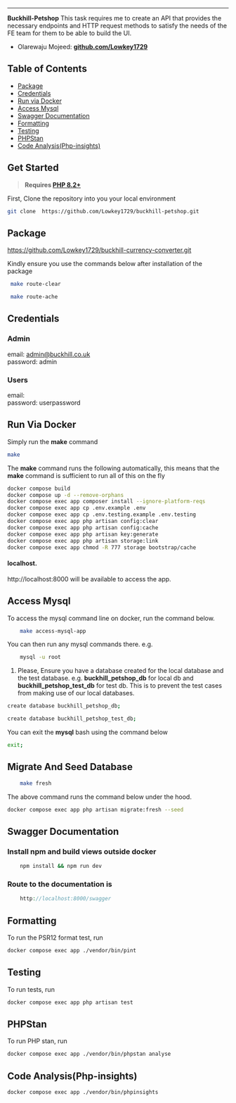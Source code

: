 ------
**Buckhill-Petshop** This task requires me to create an API that provides the necessary endpoints and HTTP request
methods
to satisfy the needs of the FE team for them to be able to build the UI.

- Olarewaju Mojeed: **[github.com/Lowkey1729](https://github.com/Lowkey1729)**

## Table of Contents

- [Package](#package)
- [Credentials](#credentials)
- [Run via Docker](#run-via-docker)
- [Access Mysql](#access-mysql)
- [Swagger Documentation](#swagger-documentation)
- [Formatting](#formatting)
- [Testing](#testing)
- [PHPStan](#phpstan)
- [Code Analysis(Php-insights)](#code-analysisphp-insights)

## Get Started

> **Requires [PHP 8.2+](https://php.net/releases/)**

First, Clone the repository into you your local environment

```bash
git clone  https://github.com/Lowkey1729/buckhill-petshop.git
```

## Package
https://github.com/Lowkey1729/buckhill-currency-converter.git

Kindly ensure you use the commands below after installation of the package
```bash
 make route-clear
```

```bash
 make route-ache
```

## Credentials

### Admin
email: admin@buckhill.co.uk <br>
password: admin

### Users
email: <any email from the user listings> <br>
password: userpassword


## Run Via Docker

Simply run the **make** command

```bash
make
```

The **make** command runs the following automatically, this means that the
**make** command is sufficient to run all of this on the fly

```bash
docker compose build
docker compose up -d --remove-orphans
docker compose exec app composer install --ignore-platform-reqs
docker compose exec app cp .env.example .env
docker compose exec app cp .env.testing.example .env.testing
docker compose exec app php artisan config:clear
docker compose exec app php artisan config:cache
docker compose exec app php artisan key:generate
docker compose exec app php artisan storage:link
docker compose exec app chmod -R 777 storage bootstrap/cache
```

#### localhost.

http://localhost:8000 will be available to access the app.

## Access Mysql

To access the mysql command line on docker, run the command below.

```bash
    make access-mysql-app
```

You can then run any mysql commands there. e.g.

```bash
    mysql -u root
```

1. Please, Ensure you have a database created for the local database and the test database.
   e.g. **buckhill_petshop_db** for local db and **buckhill_petshop_test_db** for test db.
    This is to prevent the test cases from making use of our local databases.
```bash
create database buckhill_petshop_db;
```

```bash
create database buckhill_petshop_test_db;
```

You can exit the **mysql** bash using the command below

```bash
exit;
```

## Migrate And Seed Database


```bash
    make fresh
```

The above command runs the command below under the hood.

```bash
docker compose exec app php artisan migrate:fresh --seed
```

## Swagger Documentation

### Install npm and build views outside docker

```bash
    npm install && npm run dev
```

### Route to the documentation is

```php
    http://localhost:8000/swagger
```

## Formatting

To run the PSR12 format test, run

```bash
docker compose exec app ./vendor/bin/pint
```

## Testing

To run tests, run

```bash
docker compose exec app php artisan test
```

## PHPStan

To run PHP stan, run

```bash
docker compose exec app ./vendor/bin/phpstan analyse
```

## Code Analysis(Php-insights)

```bash
docker compose exec app ./vendor/bin/phpinsights 
```


